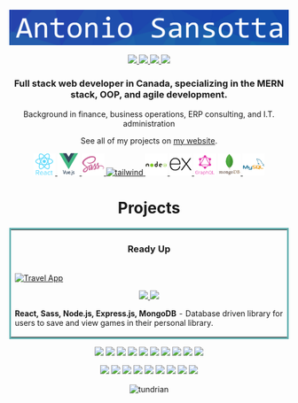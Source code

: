 ![](https://raw.githubusercontent.com/Tundrian/Tundrian/main/github-banner-1.png)
<p align="center">
  <a href="https://antoniosansotta.netlify.app" >
    <img src="https://img.shields.io/static/v1?label=|&message=WEBSITE&color=23555f&style=plastic&logo=react&logo-color=white"/>
  </a>
  <a href="https://linkedin.com/in/antoniosansotta">
    <img src="https://img.shields.io/static/v1?label=|&message=LINKED-IN&color=cdf998&style=plastic&logo=linkedin&logo-color=white"/>
  </a>
  <a href="https://twitter.com/probablystark">
    <img src="https://img.shields.io/static/v1?label=|&message=TWITTER&color=23555f&style=plastic&logo=twitter&logo-color=white"/>
  </a>
  <a href="https://angel.co/u/antonio-sansotta">
      <img src="https://img.shields.io/static/v1?label=|&message=ANGEL-LIST&color=cdf998&style=plastic&logo=angellist&logo-color=white"/>
  </a>
<!--   <a href="https://antoniosansotta.netlify.app/resume" target="_blank">
      <img src="https://img.shields.io/static/v1?label=|&message=RESUME&color=23555f&style=plastic&logo=react&logo-color=white"/>
  </a> -->
</p>
<h3 align="center">Full stack web developer in Canada, specializing in the MERN stack, OOP, and agile development.</h3>
<p align="centeR">Background in finance, business operations, ERP consulting, and I.T. administration</p>
<p align="center">See all of my projects on <a href="https://antoniosansotta.netlify.app/](https://antoniosansotta.netlify.app/" target="_blank">my website</a>.</p>
<p align="center">
   <a href="https://reactjs.org/" target="_blank" rel="noreferrer"> <img src="https://raw.githubusercontent.com/devicons/devicon/master/icons/react/react-original-wordmark.svg" alt="react" width="40" height="40"/> </a> 
  <a href="https://vuejs.org/" target="_blank" rel="noreferrer"> <img src="https://raw.githubusercontent.com/devicons/devicon/master/icons/vuejs/vuejs-original-wordmark.svg" alt="vuejs" width="40" height="40"/> </a>
  <a href="https://sass-lang.com" target="_blank" rel="noreferrer"> <img src="https://raw.githubusercontent.com/devicons/devicon/master/icons/sass/sass-original.svg" alt="sass" width="40" height="40"/> </a> 
  <a href="https://tailwindcss.com/" target="_blank" rel="noreferrer"> <img src="https://www.vectorlogo.zone/logos/tailwindcss/tailwindcss-icon.svg" alt="tailwind" width="40" height="40"/> </a> 
  <a href="https://nodejs.org" target="_blank" rel="noreferrer"> <img src="https://raw.githubusercontent.com/devicons/devicon/master/icons/nodejs/nodejs-original-wordmark.svg" alt="nodejs" width="40" height="40"/> </a> 
<a href="https://expressjs.com" target="_blank" rel="noreferrer"> <img src="https://raw.githubusercontent.com/devicons/devicon/master/icons/express/express-original.svg" alt="express" width="40" height="40"/> </a> 
  <img src="https://raw.githubusercontent.com/devicons/devicon/master/icons/graphql/graphql-plain-wordmark.svg" alt="graphql" width="40" height="40"/>
  <a href="https://www.mongodb.com/" target="_blank" rel="noreferrer"> <img src="https://raw.githubusercontent.com/devicons/devicon/master/icons/mongodb/mongodb-original-wordmark.svg" alt="mongodb" width="40" height="40"/> </a> 
<a href="https://www.mysql.com/" target="_blank" rel="noreferrer"> <img src="https://raw.githubusercontent.com/devicons/devicon/master/icons/mysql/mysql-original-wordmark.svg" alt="mysql" width="40" height="40"/> </a>
</p>
<!-- <div align="center"><a target="_blank" href="https://www.codewars.com/users/TonyStarkProbably"><img src="https://www.codewars.com/users/TonyStarkProbably/badges/large" /></a> </div>  -->

<!-- <p><img align="left" src="https://github-readme-stats.vercel.app/api/top-langs?username=tundrian&show_icons=true&locale=en&layout=compact" alt="tundrian" /></p>    -->
<h1 align="center">Projects</h1>
<table bordercolor="#66b2b2">
  
  <tr width="100%">
    <td width="50%" valign="top">
      <h3 align="center">Ready Up</h3>
        <br />
        <a target="_blank" href="https://readyup2.herokuapp.com">
            <img src="readyUp.gif" width="100%" alt="Travel App"/>
        </a>
        <br />
        <p align="center">
          
  <a href="https://github.com/Tundrian/ReadyUp2" target="_blank">
    <img src="https://img.shields.io/static/v1?label=|&message=REPO&color=23555f&style=plastic&logo=github&logo-color=white"/>
  </a>  
  <a href="https://readyup2.herokuapp.com/" target="_blank">
    <img src="https://img.shields.io/static/v1?label=|&message=WEBSITE&color=cdf998&style=plastic&logo=wordpress&logo-color=white"/>
  </a>
      </p>
        <p><strong>React, Sass, Node.js, Express.js, MongoDB</strong> - Database driven library for users to save and view games in their personal library.</p>
    </td>
  </tr>
  </table>
  
<p align="center">
    <img src="https://img.shields.io/static/v1?label=|&message=HTML5&color=23555f&style=plastic&logo=html5"/>
    <img src="https://img.shields.io/static/v1?label=|&message=CSS3&color=285f65&style=plastic&logo=css3"/>
    <img src="https://img.shields.io/static/v1?label=|&message=SASS&color=2b625f&style=plastic&logo=sass"/>
    <img src="https://img.shields.io/static/v1?label=|&message=BOOTSTRAP&color=316c5e&style=plastic&logo=bootstrap"/>
    <img src="https://img.shields.io/static/v1?label=|&message=JAVASCRIPT&color=3c7f5d&style=plastic&logo=javascript"/>
    <img src="https://img.shields.io/static/v1?label=|&message=REACT.JS&color=4a935c&style=plastic&logo=react"/>
    <img src="https://img.shields.io/static/v1?label=|&message=TYPESCRIPT&color=4a935c&style=plastic&logo=typescript"/>
    <img src="https://img.shields.io/static/v1?label=|&message=MONGO-DB&color=cdd148&style=plastic&logo=mongodb"/>
    <img src="https://img.shields.io/static/v1?label=|&message=EXPRESS&color=bbb111&style=plastic&logo=express"/>
    <img src="https://img.shields.io/static/v1?label=|&message=GIT&color=cbb148&style=plastic&logo=git"/>
</p>
<p align="center">
  <img width="50px" src="https://cdn.jsdelivr.net/gh/devicons/devicon/icons/html5/html5-original.svg" />       
  <img width="50px" src="https://cdn.jsdelivr.net/gh/devicons/devicon/icons/react/react-original.svg" />
  <img width="50px" src="https://cdn.jsdelivr.net/gh/devicons/devicon/icons/css3/css3-original.svg" />
  <img width="50px" src="https://cdn.jsdelivr.net/gh/devicons/devicon/icons/tailwindcss/tailwindcss-plain.svg" />
  <img width="50px" src="https://cdn.jsdelivr.net/gh/devicons/devicon/icons/bootstrap/bootstrap-original.svg" />
  <img width="50px" src="https://cdn.jsdelivr.net/gh/devicons/devicon/icons/javascript/javascript-original.svg" />
  <img width="50px" src="https://cdn.jsdelivr.net/gh/devicons/devicon/icons/vuejs/vuejs-original.svg" />
  <img width="50px" src="https://cdn.jsdelivr.net/gh/devicons/devicon/icons/nodejs/nodejs-original.svg" />
  <img width="50px" src="https://cdn.jsdelivr.net/gh/devicons/devicon/icons/express/express-original.svg" />          
</p>

          
<p align="center"><img align="center" src="https://github-readme-streak-stats.herokuapp.com/?user=tundrian&" alt="tundrian" /></p> 
<!-- <p>&nbsp;<img align="center" src="https://github-readme-stats.vercel.app/api?username=tundrian&show_icons=true&locale=en" alt="tundrian" /></p>   -->




